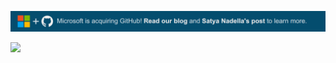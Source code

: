 ![](img.png)

[![](https://img.youtube.com/vi/bG6b3V2MNxQ/0.jpg)](https://www.youtube.com/watch?v=bG6b3V2MNxQ)
